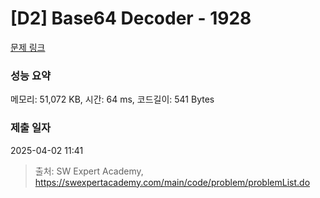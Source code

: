 # [D2] Base64 Decoder - 1928 

[문제 링크](https://swexpertacademy.com/main/code/problem/problemDetail.do?contestProbId=AV5PR4DKAG0DFAUq) 

### 성능 요약

메모리: 51,072 KB, 시간: 64 ms, 코드길이: 541 Bytes

### 제출 일자

2025-04-02 11:41



> 출처: SW Expert Academy, https://swexpertacademy.com/main/code/problem/problemList.do